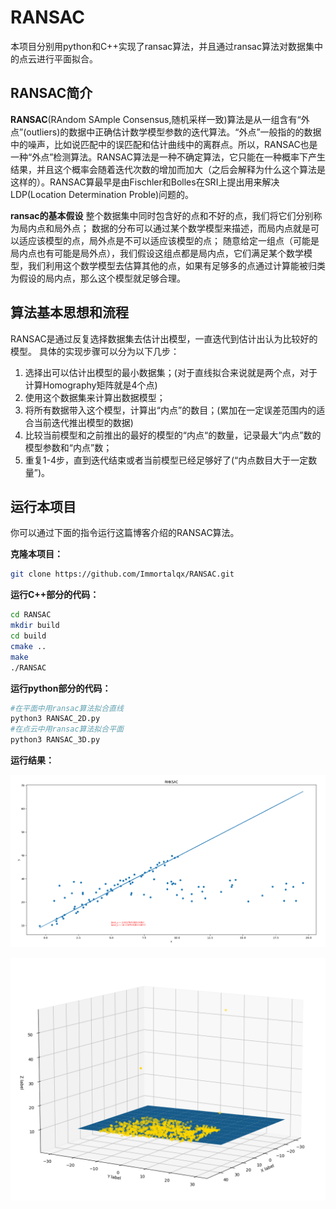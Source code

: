 # RANSAC

本项目分别用python和C++实现了ransac算法，并且通过ransac算法对数据集中的点云进行平面拟合。

## RANSAC简介

**RANSAC**(RAndom SAmple Consensus,随机采样一致)算法是从一组含有“外点”(outliers)的数据中正确估计数学模型参数的迭代算法。“外点”一般指的的数据中的噪声，比如说匹配中的误匹配和估计曲线中的离群点。所以，RANSAC也是一种“外点”检测算法。RANSAC算法是一种不确定算法，它只能在一种概率下产生结果，并且这个概率会随着迭代次数的增加而加大（之后会解释为什么这个算法是这样的）。RANSAC算最早是由Fischler和Bolles在SRI上提出用来解决LDP(Location Determination Proble)问题的。

**ransac的基本假设**
整个数据集中同时包含好的点和不好的点，我们将它们分别称为局内点和局外点；
数据的分布可以通过某个数学模型来描述，而局内点就是可以适应该模型的点，局外点是不可以适应该模型的点；
随意给定一组点（可能是局内点也有可能是局外点），我们假设这组点都是局内点，它们满足某个数学模型，我们利用这个数学模型去估算其他的点，如果有足够多的点通过计算能被归类为假设的局内点，那么这个模型就足够合理。

## 算法基本思想和流程

RANSAC是通过反复选择数据集去估计出模型，一直迭代到估计出认为比较好的模型。
具体的实现步骤可以分为以下几步：

1. 选择出可以估计出模型的最小数据集；(对于直线拟合来说就是两个点，对于计算Homography矩阵就是4个点)
2. 使用这个数据集来计算出数据模型；
3. 将所有数据带入这个模型，计算出“内点”的数目；(累加在一定误差范围内的适合当前迭代推出模型的数据)
4. 比较当前模型和之前推出的最好的模型的“内点“的数量，记录最大“内点”数的模型参数和“内点”数；
5. 重复1-4步，直到迭代结束或者当前模型已经足够好了(“内点数目大于一定数量”)。

## 运行本项目

你可以通过下面的指令运行这篇博客介绍的RANSAC算法。

**克隆本项目：**

```bash
git clone https://github.com/Immortalqx/RANSAC.git
```

**运行C++部分的代码：**

```bash
cd RANSAC
mkdir build
cd build
cmake ..
make
./RANSAC
```

**运行python部分的代码：**

```bash
#在平面中用ransac算法拟合直线
python3 RANSAC_2D.py
#在点云中用ransac算法拟合平面
python3 RANSAC_3D.py
```

**运行结果：**

![](./img/02.png)

![](./img/03.png)
